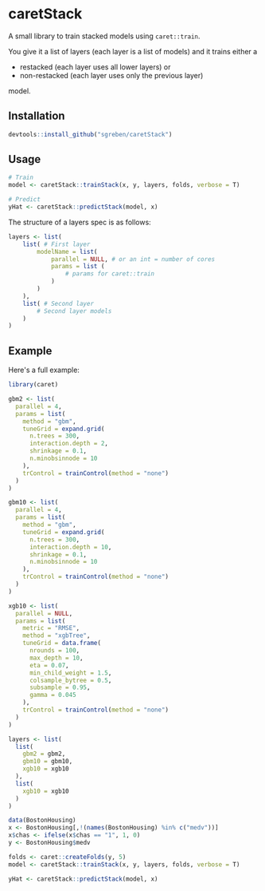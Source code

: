# caretStack

A small library to train stacked models using `caret::train`.

You give it a list of layers (each layer is a list of models) and it trains either a

- restacked (each layer uses all lower layers) or 
- non-restacked (each layer uses only the previous layer)

model.

## Installation

```R
devtools::install_github("sgreben/caretStack")
```

## Usage

```R
# Train
model <- caretStack::trainStack(x, y, layers, folds, verbose = T)

# Predict
yHat <- caretStack::predictStack(model, x)
``` 

The structure of a layers spec is as follows:

```R
layers <- list(
    list( # First layer
        modelName = list(
            parallel = NULL, # or an int = number of cores
            params = list (
                # params for caret::train
            )
        )
    ),
    list( # Second layer
        # Second layer models
    )
)
```

## Example

Here's a full example:

```R
library(caret)

gbm2 <- list(
  parallel = 4,
  params = list(
    method = "gbm",
    tuneGrid = expand.grid(
      n.trees = 300,
      interaction.depth = 2,
      shrinkage = 0.1,
      n.minobsinnode = 10
    ),
    trControl = trainControl(method = "none")
  )
)

gbm10 <- list(
  parallel = 4,
  params = list(
    method = "gbm",
    tuneGrid = expand.grid(
      n.trees = 300,
      interaction.depth = 10,
      shrinkage = 0.1,
      n.minobsinnode = 10
    ),
    trControl = trainControl(method = "none")
  )
)

xgb10 <- list(
  parallel = NULL,
  params = list(
    metric = "RMSE",
    method = "xgbTree",
    tuneGrid = data.frame(
      nrounds = 100,
      max_depth = 10,
      eta = 0.07,
      min_child_weight = 1.5,
      colsample_bytree = 0.5,
      subsample = 0.95,
      gamma = 0.045
    ),
    trControl = trainControl(method = "none")
  )
)

layers <- list(
  list(
    gbm2 = gbm2,
    gbm10 = gbm10,
    xgb10 = xgb10
  ),
  list(
    xgb10 = xgb10
  )
)

data(BostonHousing)
x <- BostonHousing[,!(names(BostonHousing) %in% c("medv"))]
x$chas <- ifelse(x$chas == "1", 1, 0)
y <- BostonHousing$medv

folds <- caret::createFolds(y, 5)
model <- caretStack::trainStack(x, y, layers, folds, verbose = T)

yHat <- caretStack::predictStack(model, x)
```
